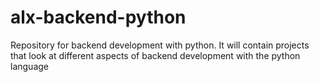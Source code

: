 # alx-backend-python

Repository for backend development with python.
It will contain projects that look at different aspects of backend development with the python language
